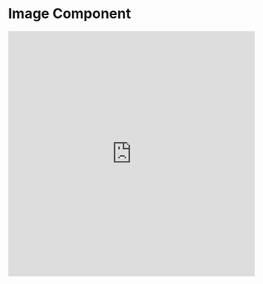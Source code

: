 # Image Component

<iframe width="100%" height="500" src="https://www.youtube.com/embed/L0LB89NVhgI" title="YouTube video player" frameborder="0" allow="accelerometer; autoplay; clipboard-write; encrypted-media; gyroscope; picture-in-picture" allowfullscreen></iframe>
